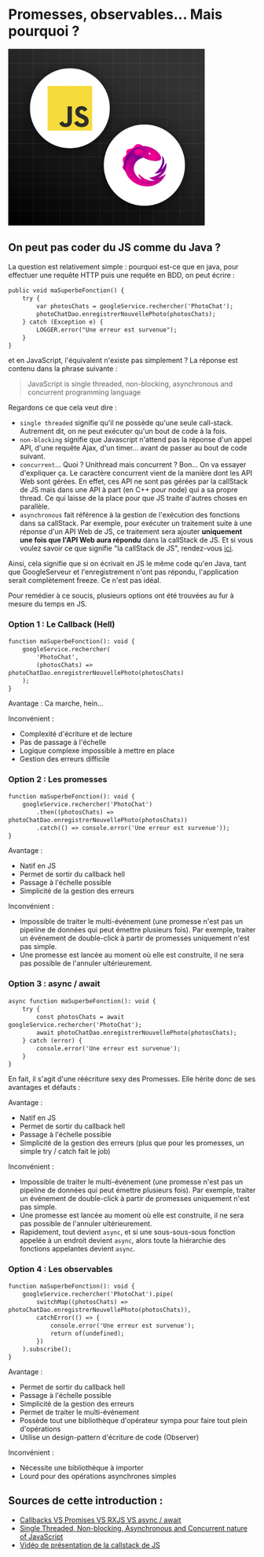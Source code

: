 # Promesses, observables... Mais pourquoi ?

<img src="./images/introduction-promesse-rxjs.png" alt="drawing" width="400"/>

## On peut pas coder du JS comme du Java ?

La question est relativement simple : pourquoi est-ce que en java, pour effectuer une requête HTTP puis une requête en BDD, on peut écrire : 
```
public void maSuperbeFonction() {
    try {
        var photosChats = googleService.rechercher('PhotoChat');
        photoChatDao.enregistrerNouvellePhoto(photosChats);
    } catch (Exception e) {
        LOGGER.error("Une erreur est survenue");
    }
}
```

et en JavaScript, l'équivalent n'existe pas simplement ? La réponse est contenu dans la phrase suivante : 

>JavaScript is single threaded, non-blocking, asynchronous and concurrent programming language

Regardons ce que cela veut dire :
- `single threaded` signifie qu'il ne possède qu'une seule call-stack. Autrement dit, on ne peut exécuter qu'un bout de code à la fois.
- `non-blocking` signifie que Javascript n'attend pas la réponse d'un appel API, d'une requête Ajax, d'un timer... avant de passer au bout de code suivant. 
- `concurrent`... Quoi ? Unithread mais concurrent ? Bon... On va essayer d'expliquer ça. Le caractère concurrent vient de la manière dont les API Web sont gérées. En effet, ces API ne sont pas gérées par la callStack de JS mais dans une API à part (en C++ pour node) qui a sa propre thread. Ce qui laisse de la place pour que JS traite d'autres choses en parallèle.
- `asynchronous` fait référence à la gestion de l'exécution des fonctions dans sa callStack. Par exemple, pour exécuter un traitement suite à une réponse d'un API Web de JS, ce traitement sera ajouter <b>uniquement une fois que l'API Web aura répondu</b> dans la callStack de JS. Et si vous voulez savoir ce que signifie "la callStack de JS", rendez-vous [ici](https://www.youtube.com/watch?v=Qe0IKzAB1OE).

Ainsi, cela signifie que si on écrivait en JS le même code qu'en Java, tant que GoogleServeur et l'enregistrement n'ont pas répondu, l'application serait complètement freeze. Ce n'est pas idéal. 

Pour remédier à ce soucis, plusieurs options ont été trouvées au fur à mesure du temps en JS.

### Option 1 : Le Callback (Hell)

```
function maSuperbeFonction(): void {
    googleService.rechercher(
        'PhotoChat',
        (photosChats) => photoChatDao.enregistrerNouvellePhoto(photosChats)
    );
}
```
Avantage : Ca marche, hein...

Inconvénient : 
- Complexité d'écriture et de lecture
- Pas de passage à l'échelle
- Logique complexe impossible à mettre en place
- Gestion des erreurs difficile


### Option 2 : Les promesses
```
function maSuperbeFonction(): void {
    googleService.rechercher('PhotoChat')
        .then((photosChats) => photoChatDao.enregistrerNouvellePhoto(photosChats))
        .catch(() => console.error('Une erreur est survenue'));
}
```
Avantage : 
- Natif en JS
- Permet de sortir du callback hell
- Passage à l'échelle possible
- Simplicité de la gestion des erreurs

Inconvénient : 
- Impossible de traiter le multi-événement (une promesse n'est pas un pipeline de données qui peut émettre plusieurs fois). Par exemple, traiter un événement de double-click à partir de promesses uniquement n'est pas simple.
- Une promesse est lancée au moment où elle est construite, il ne sera pas possible de l'annuler ultérieurement.

### Option 3 : async / await
```
async function maSuperbeFonction(): void {
    try {
        const photosChats = await googleService.rechercher('PhotoChat');
        await photoChatDao.enregistrerNouvellePhoto(photosChats);
    } catch (error) {
        console.error('Une erreur est survenue');
    }
}
```
En fait, il s'agit d'une réécriture sexy des Promesses. Elle hérite donc de ses avantages et défauts : 

Avantage : 
- Natif en JS
- Permet de sortir du callback hell
- Passage à l'échelle possible
- Simplicité de la gestion des erreurs (plus que pour les promesses, un simple try / catch fait le job)

Inconvénient : 
- Impossible de traiter le multi-événement (une promesse n'est pas un pipeline de données qui peut émettre plusieurs fois). Par exemple, traiter un événement de double-click à partir de promesses uniquement n'est pas simple.
- Une promesse est lancée au moment où elle est construite, il ne sera pas possible de l'annuler ultérieurement.
- Rapidement, tout devient `async`, et si une sous-sous-sous fonction appelée à un endroit devient `async`, alors toute la hiérarchie des fonctions appelantes devient `async`.


### Option 4 : Les observables
```
function maSuperbeFonction(): void {
    googleService.rechercher('PhotoChat').pipe(
        switchMap((photosChats) => photoChatDao.enregistrerNouvellePhoto(photosChats)),
        catchError(() => {
            console.error('Une erreur est survenue');
            return of(undefined);
        })
    ).subscribe();
}
```
Avantage : 
- Permet de sortir du callback hell
- Passage à l'échelle possible
- Simplicité de la gestion des erreurs
- Permet de traiter le multi-événement
- Possède tout une bibliothèque d'opérateur sympa pour faire tout plein d'opérations
- Utilise un design-pattern d'écriture de code (Observer) 

Inconvénient : 
- Nécessite une bibliothèque à importer
- Lourd pour des opérations asynchrones simples



## Sources de cette introduction : 
- [Callbacks VS Promises VS RXJS VS async / await](https://academind.com/tutorials/callbacks-vs-promises-vs-rxjs-vs-async-awaits/)
- [Single Threaded, Non-blocking, Asynchronous and Concurrent nature of JavaScript](https://medium.com/@monuchaudhary/single-threaded-non-blocking-asynchronous-and-concurrent-nature-of-javascript-a0d5483bcf4c)
- [Vidéo de présentation de la callstack de JS](https://www.youtube.com/watch?v=Qe0IKzAB1OE)